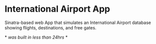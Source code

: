 # International Airport App

Sinatra-based web App that simulates an International Airport database showing flights, destinations, and free gates.


\* _was built in less than 24hrs_ *
